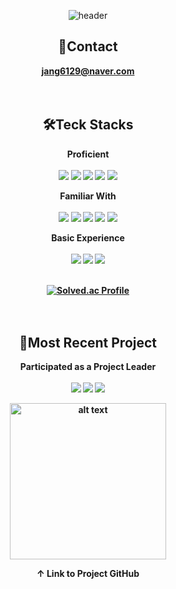<div align=center>
  
![header](https://capsule-render.vercel.app/api?type=waving&color=000000&height=200&section=header&text=JIN&nbsp;SEO&nbsp;JANG&desc=Self-driven&nbsp;Backend&nbsp;Developer&descAlignY=30&fontColor=ffffff&fontSize=40)

## 📧Contact

<a href="mailto:jang6129@naver.com"><strong>jang6129@naver.com<strong></a>
</br></br></br>

## 🛠️Teck Stacks
<strong>Proficient</strong></br></br>
<img src="https://img.shields.io/badge/Java-007396?style=for-the-badge&logo=Java&logoColor=white"/>
<img src="https://img.shields.io/badge/Spring Boot-6DB33F?style=for-the-badge&logo=Spring Boot&logoColor=white"/>
<img src="https://img.shields.io/badge/JPA-59666C?style=for-the-badge&logo=Hibernate&logoColor=white"/>
<img src="https://img.shields.io/badge/MySQL-4479A1?style=for-the-badge&logo=MySQL&logoColor=white"/>
<img src="https://img.shields.io/badge/Naver Cloud-03C75A?style=for-the-badge&logo=Naver&logoColor=white"/>

<strong>Familiar With</strong></br></br>
<img src="https://img.shields.io/badge/React-61DAFB?style=for-the-badge&logo=React&logoColor=white"/>
<img src="https://img.shields.io/badge/JavaScript-F7DF1E?style=for-the-badge&logo=JavaScript&logoColor=white"/>
<img src="https://img.shields.io/badge/Docker-2496ED?style=for-the-badge&logo=Docker&logoColor=white"/>
<img src="https://img.shields.io/badge/Jenkins-D24939?style=for-the-badge&logo=Jenkins&logoColor=white"/>
<img src="https://img.shields.io/badge/Ubuntu-E95420?style=for-the-badge&logo=Ubuntu&logoColor=white"/>

<strong>Basic Experience</strong></br></br>
<img src="https://img.shields.io/badge/Python-3776AB?style=for-the-badge&logo=Python&logoColor=white"/>
<img src="https://img.shields.io/badge/tensorflow-FF6F00?style=for-the-badge&logo=Tensorflow&logoColor=white"/>
<img src="https://img.shields.io/badge/AWS-232F3E?style=for-the-badge&logo=Amazon AWS&logoColor=white"/>
</br></br>

[![Solved.ac Profile](http://mazassumnida.wtf/api/v2/generate_badge?boj=jang6129)](https://solved.ac/jang6129/)
</br></br></br>
## 📁Most Recent Project
<strong>Participated as a Project Leader<strong>
</br></br>
<img src="https://img.shields.io/badge/Jira-0052CC?style=for-the-badge&logo=Jira&logoColor=white"/>
<img src="https://img.shields.io/badge/Slack-4A154B?style=for-the-badge&logo=Slack&logoColor=white"/>
<img src="https://img.shields.io/badge/GitHub-181717?style=for-the-badge&logo=GitHub&logoColor=white"/>

<a href="https://github.com/ProjectKinni">
  <img src="https://drive.google.com/uc?export=view&id=1c6R5hxJaf4wU4db7FOovo6QgY3baoeh2" alt="alt text" style="width: 250px; height: auto;">
</a>

<strong>↑ Link to Project GitHub<strong>



</div>
